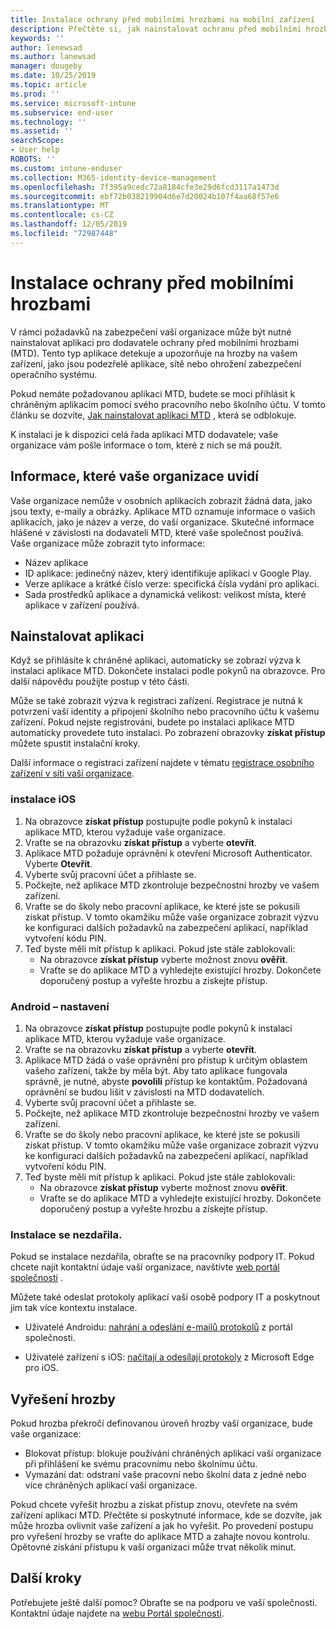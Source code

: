 ```yaml
---
title: Instalace ochrany před mobilními hrozbami na mobilní zařízení
description: Přečtěte si, jak nainstalovat ochranu před mobilními hrozbami na mobilní zařízení.
keywords: ''
author: lenewsad
ms.author: lanewsad
manager: dougeby
ms.date: 10/25/2019
ms.topic: article
ms.prod: ''
ms.service: microsoft-intune
ms.subservice: end-user
ms.technology: ''
ms.assetid: ''
searchScope:
- User help
ROBOTS: ''
ms.custom: intune-enduser
ms.collection: M365-identity-device-management
ms.openlocfilehash: 7f395a9cedc72a8184cfe3e29d6fcd3117a1473d
ms.sourcegitcommit: ebf72b038219904d6e7d20024b107f4aa68f57e6
ms.translationtype: MT
ms.contentlocale: cs-CZ
ms.lasthandoff: 12/05/2019
ms.locfileid: "72987448"
---
```

# <a name="install-mobile-threat-defense"></a>Instalace ochrany před mobilními hrozbami   

V rámci požadavků na zabezpečení vaší organizace může být nutné nainstalovat aplikaci pro dodavatele ochrany před mobilními hrozbami (MTD). Tento typ aplikace detekuje a upozorňuje na hrozby na vašem zařízení, jako jsou podezřelé aplikace, sítě nebo ohrožení zabezpečení operačního systému.  

Pokud nemáte požadovanou aplikaci MTD, budete se moci přihlásit k chráněným aplikacím pomocí svého pracovního nebo školního účtu. V tomto článku se dozvíte, [Jak nainstalovat aplikaci MTD](set-up-mobile-threat-defense.md#install-app) , která se odblokuje.  

K instalaci je k dispozici celá řada aplikací MTD dodavatele; vaše organizace vám pošle informace o tom, které z nich se má použít. 


## <a name="information-your-organization-can-see"></a>Informace, které vaše organizace uvidí   

Vaše organizace nemůže v osobních aplikacích zobrazit žádná data, jako jsou texty, e-maily a obrázky. Aplikace MTD oznamuje informace o vašich aplikacích, jako je název a verze, do vaší organizace. Skutečné informace hlášené v závislosti na dodavateli MTD, které vaše společnost používá. Vaše organizace může zobrazit tyto informace:   

* Název aplikace  
* ID aplikace: jedinečný název, který identifikuje aplikaci v Google Play.  
* Verze aplikace a krátké číslo verze: specifická čísla vydání pro aplikaci.  
* Sada prostředků aplikace a dynamická velikost: velikost místa, které aplikace v zařízení používá. 


## <a name="install-app"></a>Nainstalovat aplikaci    
Když se přihlásíte k chráněné aplikaci, automaticky se zobrazí výzva k instalaci aplikace MTD. Dokončete instalaci podle pokynů na obrazovce. Pro další nápovědu použijte postup v této části.  
 
Může se také zobrazit výzva k registraci zařízení. Registrace je nutná k potvrzení vaší identity a připojení školního nebo pracovního účtu k vašemu zařízení. Pokud nejste registrováni, budete po instalaci aplikace MTD automaticky provedete tuto instalaci. Po zobrazení obrazovky **získat přístup** můžete spustit instalační kroky.  

Další informace o registraci zařízení najdete v tématu [registrace osobního zařízení v síti vaší organizace](https://docs.microsoft.com/azure/active-directory/user-help/user-help-register-device-on-network).  

### <a name="ios-setup"></a>instalace iOS  

1. Na obrazovce **získat přístup** postupujte podle pokynů k instalaci aplikace MTD, kterou vyžaduje vaše organizace.   
2. Vraťte se na obrazovku **získat přístup** a vyberte **otevřít**.  
3. Aplikace MTD požaduje oprávnění k otevření Microsoft Authenticator. Vyberte **Otevřít**. 
4. Vyberte svůj pracovní účet a přihlaste se. 
5. Počkejte, než aplikace MTD zkontroluje bezpečnostní hrozby ve vašem zařízení. 
6. Vraťte se do školy nebo pracovní aplikace, ke které jste se pokusili získat přístup. V tomto okamžiku může vaše organizace zobrazit výzvu ke konfiguraci dalších požadavků na zabezpečení aplikací, například vytvoření kódu PIN.   
7. Teď byste měli mít přístup k aplikaci. Pokud jste stále zablokovali:  
    * Na obrazovce **získat přístup** vyberte možnost znovu **ověřit**.  
    * Vraťte se do aplikace MTD a vyhledejte existující hrozby. Dokončete doporučený postup a vyřešte hrozbu a získejte přístup.    

### <a name="android-setup"></a>Android – nastavení 

1. Na obrazovce **získat přístup** postupujte podle pokynů k instalaci aplikace MTD, kterou vyžaduje vaše organizace.  
2. Vraťte se na obrazovku **získat přístup** a vyberte **otevřít**.  
3. Aplikace MTD žádá o vaše oprávnění pro přístup k určitým oblastem vašeho zařízení, takže by měla být. Aby tato aplikace fungovala správně, je nutné, abyste **povolili** přístup ke kontaktům. Požadovaná oprávnění se budou lišit v závislosti na MTD dodavatelích.  
4. Vyberte svůj pracovní účet a přihlaste se.  
5. Počkejte, než aplikace MTD zkontroluje bezpečnostní hrozby ve vašem zařízení.  
6. Vraťte se do školy nebo pracovní aplikace, ke které jste se pokusili získat přístup. V tomto okamžiku může vaše organizace zobrazit výzvu ke konfiguraci dalších požadavků na zabezpečení aplikací, například vytvoření kódu PIN.  
7. Teď byste měli mít přístup k aplikaci. Pokud jste stále zablokovali:  
    * Na obrazovce **získat přístup** vyberte možnost znovu **ověřit**.  
    * Vraťte se do aplikace MTD a vyhledejte existující hrozby. Dokončete doporučený postup a vyřešte hrozbu a získejte přístup.  

### <a name="installation-failed"></a>Instalace se nezdařila.  

Pokud se instalace nezdařila, obraťte se na pracovníky podpory IT. Pokud chcete najít kontaktní údaje vaší organizace, navštivte [web portál společnosti](https://go.microsoft.com/fwlink/?linkid=2010980) .  

Můžete také odeslat protokoly aplikací vaší osobě podpory IT a poskytnout jim tak více kontextu instalace.  
* Uživatelé Androidu: [nahrání a odeslání e-mailů protokolů](https://docs.microsoft.com/intune-user-help/send-logs-to-your-it-admin-by-email-android) z portál společnosti.   

* Uživatelé zařízení s iOS: [načítají a odesílají protokoly](https://docs.microsoft.com/intune/apps/manage-microsoft-edge#use-microsoft-edge-on-ios-to-access-managed-app-logs) z Microsoft Edge pro iOS.  

## <a name="resolve-a-threat"></a>Vyřešení hrozby  
Pokud hrozba překročí definovanou úroveň hrozby vaší organizace, bude vaše organizace:  
   
* Blokovat přístup: blokuje používání chráněných aplikací vaší organizace při přihlášení ke svému pracovnímu nebo školnímu účtu.  
* Vymazání dat: odstraní vaše pracovní nebo školní data z jedné nebo více chráněných aplikací vaší organizace.  

Pokud chcete vyřešit hrozbu a získat přístup znovu, otevřete na svém zařízení aplikaci MTD. Přečtěte si poskytnuté informace, kde se dozvíte, jak může hrozba ovlivnit vaše zařízení a jak ho vyřešit. Po provedení postupu pro vyřešení hrozby se vraťte do aplikace MTD a zahajte novou kontrolu. Opětovné získání přístupu k vaší organizaci může trvat několik minut.  

## <a name="next-steps"></a>Další kroky  

Potřebujete ještě další pomoc? Obraťte se na podporu ve vaší společnosti. Kontaktní údaje najdete na [webu Portál společnosti](https://go.microsoft.com/fwlink/?linkid=2010980).

